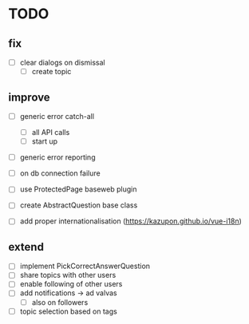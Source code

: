 # TODO

## fix

- [ ] clear dialogs on dismissal
  - [ ] create topic

## improve

- [ ] generic error catch-all
  - [ ] all API calls
  - [ ] start up
- [ ] generic error reporting
- [ ] on db connection failure

- [ ] use ProtectedPage baseweb plugin

- [ ] create AbstractQuestion base class

- [ ] add proper internationalisation (https://kazupon.github.io/vue-i18n)

## extend

- [ ] implement PickCorrectAnswerQuestion
- [ ] share topics with other users
- [ ] enable following of other users
- [ ] add notifications -> ad valvas
  - [ ] also on followers
- [ ] topic selection based on tags
